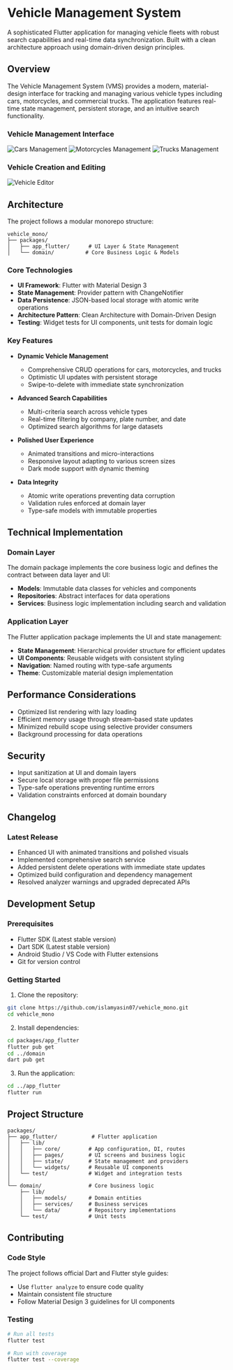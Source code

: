 # Vehicle Management System

A sophisticated Flutter application for managing vehicle fleets with robust search capabilities and real-time data synchronization. Built with a clean architecture approach using domain-driven design principles.

## Overview

The Vehicle Management System (VMS) provides a modern, material-design interface for tracking and managing various vehicle types including cars, motorcycles, and commercial trucks. The application features real-time state management, persistent storage, and an intuitive search functionality.


### Vehicle Management Interface
![Cars Management](docs/screenshots/homepage-cars.png)
![Motorcycles Management](docs/screenshots/homepage-motors.png)
![Trucks Management](docs/screenshots/homepage-trucks.png)

### Vehicle Creation and Editing
![Vehicle Editor](docs/screenshots/create-edit-page.png)

## Architecture

The project follows a modular monorepo structure:

```
vehicle_mono/
├── packages/
│   ├── app_flutter/      # UI Layer & State Management
│   └── domain/          # Core Business Logic & Models
```

### Core Technologies

- **UI Framework**: Flutter with Material Design 3
- **State Management**: Provider pattern with ChangeNotifier
- **Data Persistence**: JSON-based local storage with atomic write operations
- **Architecture Pattern**: Clean Architecture with Domain-Driven Design
- **Testing**: Widget tests for UI components, unit tests for domain logic

### Key Features

- **Dynamic Vehicle Management**
  - Comprehensive CRUD operations for cars, motorcycles, and trucks
  - Optimistic UI updates with persistent storage
  - Swipe-to-delete with immediate state synchronization

- **Advanced Search Capabilities**
  - Multi-criteria search across vehicle types
  - Real-time filtering by company, plate number, and date
  - Optimized search algorithms for large datasets

- **Polished User Experience**
  - Animated transitions and micro-interactions
  - Responsive layout adapting to various screen sizes
  - Dark mode support with dynamic theming

- **Data Integrity**
  - Atomic write operations preventing data corruption
  - Validation rules enforced at domain layer
  - Type-safe models with immutable properties

## Technical Implementation

### Domain Layer

The domain package implements the core business logic and defines the contract between data layer and UI:

- **Models**: Immutable data classes for vehicles and components
- **Repositories**: Abstract interfaces for data operations
- **Services**: Business logic implementation including search and validation

### Application Layer

The Flutter application package implements the UI and state management:

- **State Management**: Hierarchical provider structure for efficient updates
- **UI Components**: Reusable widgets with consistent styling
- **Navigation**: Named routing with type-safe arguments
- **Theme**: Customizable material design implementation

## Performance Considerations

- Optimized list rendering with lazy loading
- Efficient memory usage through stream-based state updates
- Minimized rebuild scope using selective provider consumers
- Background processing for data operations

## Security

- Input sanitization at UI and domain layers
- Secure local storage with proper file permissions
- Type-safe operations preventing runtime errors
- Validation constraints enforced at domain boundary

## Changelog

### Latest Release

- Enhanced UI with animated transitions and polished visuals
- Implemented comprehensive search service
- Added persistent delete operations with immediate state updates
- Optimized build configuration and dependency management
- Resolved analyzer warnings and upgraded deprecated APIs

## Development Setup

### Prerequisites

- Flutter SDK (Latest stable version)
- Dart SDK (Latest stable version)
- Android Studio / VS Code with Flutter extensions
- Git for version control

### Getting Started

1. Clone the repository:
```bash
git clone https://github.com/islamyasin07/vehicle_mono.git
cd vehicle_mono
```

2. Install dependencies:
```bash
cd packages/app_flutter
flutter pub get
cd ../domain
dart pub get
```

3. Run the application:
```bash
cd ../app_flutter
flutter run
```

## Project Structure

```
packages/
├── app_flutter/           # Flutter application
│   ├── lib/
│   │   ├── core/         # App configuration, DI, routes
│   │   ├── pages/        # UI screens and business logic
│   │   ├── state/        # State management and providers
│   │   └── widgets/      # Reusable UI components
│   └── test/             # Widget and integration tests
│
└── domain/               # Core business logic
    ├── lib/
    │   ├── models/       # Domain entities
    │   ├── services/     # Business services
    │   └── data/         # Repository implementations
    └── test/             # Unit tests
```

## Contributing

### Code Style

The project follows official Dart and Flutter style guides:
- Use `flutter analyze` to ensure code quality
- Maintain consistent file structure
- Follow Material Design 3 guidelines for UI components

### Testing

```bash
# Run all tests
flutter test

# Run with coverage
flutter test --coverage
```

